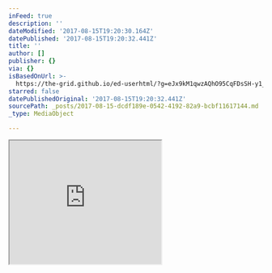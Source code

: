 ```yaml
---
inFeed: true
description: ''
dateModified: '2017-08-15T19:20:30.164Z'
datePublished: '2017-08-15T19:20:32.441Z'
title: ''
author: []
publisher: {}
via: {}
isBasedOnUrl: >-
  https://the-grid.github.io/ed-userhtml/?g=eJx9kM1qwzAQhO95CqFDsSH-y1_T1nKhTxB66LUo0iZWsJFYbez47StHbS-FXpbl29lhmFqbgRkteD9lnixCVlVP21212fCmLsKxWdRxeoXGEaPJgeAENyoucpCRcuZRCd4SOf9cFNK5HNRodK5sX0RJfvGvP9YPWpL8dJ2kk8VeKKshojBArMrqMSv3WbXlTLUSPZDgVzpl-zlSdGv-j9Ow2wGtvip6Qzt6wISrYH22aMAfAN_tKNZ8yQcDoxdnNDpZlct1yjrjKdmVKSN57GDegur7dfoI6rs4MA8SVXsn808gocS_HaYvv4kXsc4vSz965A
starred: false
datePublishedOriginal: '2017-08-15T19:20:32.441Z'
sourcePath: _posts/2017-08-15-dcdf189e-0542-4192-82a9-bcbf11617144.md
_type: MediaObject

---
```

<div id="my-store-11956144"></div>
    <div>
    <script type="text/javascript" src="https://app.ecwid.com/script.js?11956144&data_platform=code&data_date=2017-08-15" charset="utf-8"></script><script type="text/javascript"> xProductBrowser("categoriesPerRow=3","views=grid(20,3) list(60) table(60)","categoryView=grid","searchView=list","id=my-store-11956144");</script>
    </div>

    

<iframe src="https://the-grid.github.io/ed-userhtml/?g=eJx9kM1qwzAQhO95CqFDsSH-y1_T1nKhTxB66LUo0iZWsJFYbez47StHbS-FXpbl29lhmFqbgRkteD9lnixCVlVP21212fCmLsKxWdRxeoXGEaPJgeAENyoucpCRcuZRCd4SOf9cFNK5HNRodK5sX0RJfvGvP9YPWpL8dJ2kk8VeKKshojBArMrqMSv3WbXlTLUSPZDgVzpl-zlSdGv-j9Ow2wGtvip6Qzt6wISrYH22aMAfAN_tKNZ8yQcDoxdnNDpZlct1yjrjKdmVKSN57GDegur7dfoI6rs4MA8SVXsn808gocS_HaYvv4kXsc4vSz965A" height="244" style=""></iframe>